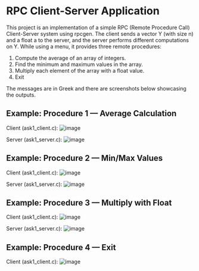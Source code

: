 # RPC Client-Server Application
This project is an implementation of a simple RPC (Remote Procedure Call) Client-Server system using rpcgen. The client sends a vector Y (with size n) and a float a to the server, and the server performs different computations on Y. While using a menu, it provides three remote procedures:

1. Compute the average of an array of integers.
2. Find the minimum and maximum values in the array.
3. Multiply each element of the array with a float value.
4. Exit

The messages are in Greek and there are screenshots below showcasing the outputs.

## Example: Procedure 1 — Average Calculation
Client (ask1_client.c):
![image](https://github.com/user-attachments/assets/993a6097-bbf7-45f6-a56d-5115b4cd5d64)


Server (ask1_server.c):
![image](https://github.com/user-attachments/assets/676d0743-caa3-4994-8723-14ceeaf59a33)

## Example: Procedure 2 — Min/Max Values
Client (ask1_client.c):
![image](https://github.com/user-attachments/assets/b1be8bc0-202f-4bfe-a505-964796a91f65)

Server (ask1_server.c):
![image](https://github.com/user-attachments/assets/4c094aaa-8e8b-4dcc-aa80-dfea270adeb9)


## Example: Procedure 3 — Multiply with Float
Client (ask1_client.c):
![image](https://github.com/user-attachments/assets/f2158408-9376-42fc-b465-945f3b062569)

Server (ask1_server.c):
![image](https://github.com/user-attachments/assets/0da5e00c-ead5-458c-9052-06bd42039f10)


## Example: Procedure 4 — Exit
Client (ask1_client.c):
![image](https://github.com/user-attachments/assets/2e286a4d-1bf1-47a4-a06d-b4417f86eee1)
